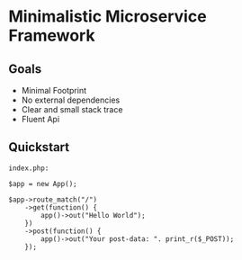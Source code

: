# Minimalistic Microservice Framework

## Goals

- Minimal Footprint
- No external dependencies
- Clear and small stack trace
- Fluent Api


## Quickstart

```index.php:```
```
$app = new App();

$app->route_match("/")
    ->get(function() {
        app()->out("Hello World");
    })
    ->post(function() {
        app()->out("Your post-data: ". print_r($_POST));
    });
```